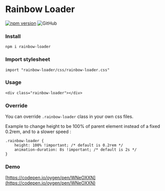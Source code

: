 # Rainbow Loader 

[![npm version](https://badge.fury.io/js/rainbow-loader.svg)](https://badge.fury.io/js/rainbow-loader)
![GitHub](https://img.shields.io/github/license/oygen87/rainbow-loader)
### Install

`npm i rainbow-loader`

### Import stylesheet

`import "rainbow-loader/css/rainbow-loader.css"`

### Usage

`<div class="rainbow-loader"></div>`

### Override

You can override `.rainbow-loader` class in your own css files.

Example to change height to be 100% of parent element instead of a fixed 0.2rem, and to a slower speed : 

```
.rainbow-loader {
    height: 100% !important; /* default is 0.2rem */
    animation-duration: 8s !important; /* default is 2s */
}
```

### Demo

[https://codepen.io/oygen/pen/WNeOXXN](https://codepen.io/oygen/pen/WNeOXXN)
